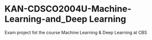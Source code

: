 # KAN-CDSCO2004U-Machine-Learning-and_Deep Learning
 Exam project fot the course Machine Learning & Deep Learning at CBS
